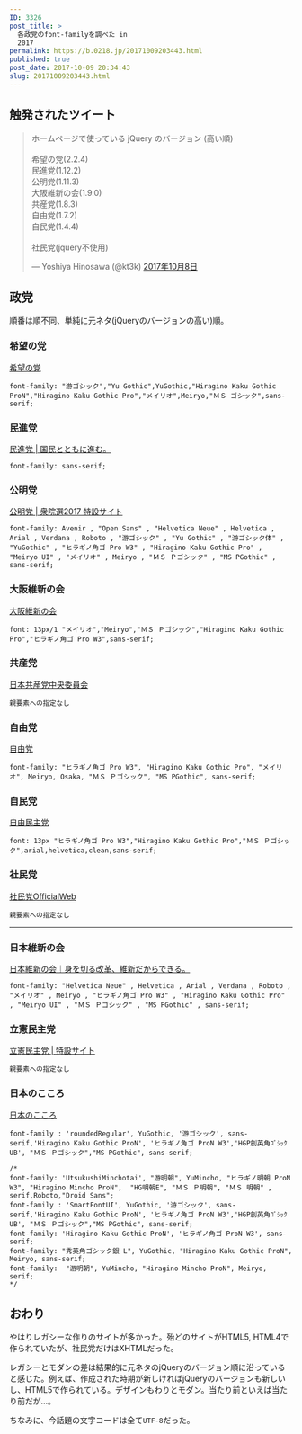 ```yaml
---
ID: 3326
post_title: >
  各政党のfont-familyを調べた in
  2017
permalink: https://b.0218.jp/20171009203443.html
published: true
post_date: 2017-10-09 20:34:43
slug: 20171009203443.html
---
```

<h2>触発されたツイート</h2>

<blockquote class="twitter-tweet" data-lang="ja"><p lang="ja" dir="ltr">ホームページで使っている jQuery のバージョン (高い順)<br><br>希望の党(2.2.4)<br>民進党(1.12.2)<br>公明党(1.11.3)<br>大阪維新の会(1.9.0)<br>共産党(1.8.3)<br>自由党(1.7.2)<br>自民党(1.4.4)<br><br>社民党(jquery不使用)</p>&mdash; Yoshiya Hinosawa (@kt3k) <a href="https://twitter.com/kt3k/status/917040600288968705?ref_src=twsrc%5Etfw">2017年10月8日</a></blockquote>

<script async src="//platform.twitter.com/widgets.js" charset="utf-8"></script>

<!--more-->

<h2>政党</h2>

順番は順不同、単純に元ネタ(jQueryのバージョンの高い)順。

<h3>希望の党</h3>

<a href="https://kibounotou.jp/">希望の党</a>

<pre><code class="language-css">font-family: "游ゴシック","Yu Gothic",YuGothic,"Hiragino Kaku Gothic ProN","Hiragino Kaku Gothic Pro","メイリオ",Meiryo,"ＭＳ ゴシック",sans-serif;
</code></pre>

<h3>民進党</h3>

<a href="https://www.minshin.or.jp/">民進党 | 国民とともに進む。</a>

<pre><code class="language-css">font-family: sans-serif;
</code></pre>

<h3>公明党</h3>

<a href="https://www.komei.or.jp/campaign/shuin2017/">公明党 | 衆院選2017 特設サイト</a>

<pre><code class="language-css">font-family: Avenir , "Open Sans" , "Helvetica Neue" , Helvetica , Arial , Verdana , Roboto , "游ゴシック" , "Yu Gothic" , "游ゴシック体" , "YuGothic" , "ヒラギノ角ゴ Pro W3" , "Hiragino Kaku Gothic Pro" , "Meiryo UI" , "メイリオ" , Meiryo , "ＭＳ Ｐゴシック" , "MS PGothic" , sans-serif;
</code></pre>

<h3>大阪維新の会</h3>

<a href="http://oneosaka.jp/">大阪維新の会</a>

<pre><code class="language-css">font: 13px/1 "メイリオ","Meiryo","ＭＳ Ｐゴシック","Hiragino Kaku Gothic Pro","ヒラギノ角ゴ Pro W3",sans-serif;
</code></pre>

<h3>共産党</h3>

<a href="http://www.jcp.or.jp/">日本共産党中央委員会</a>

<pre><code>親要素への指定なし
</code></pre>

<h3>自由党</h3>

<a href="http://www.seikatsu1.jp/">自由党</a>

<pre><code class="language-css">font-family: "ヒラギノ角ゴ Pro W3", "Hiragino Kaku Gothic Pro", "メイリオ", Meiryo, Osaka, "ＭＳ Ｐゴシック", "MS PGothic", sans-serif;
</code></pre>

<h3>自民党</h3>

<a href="https://www.jimin.jp/">自由民主党</a>

<pre><code class="language-css">font: 13px "ヒラギノ角ゴ Pro W3","Hiragino Kaku Gothic Pro","ＭＳ Ｐゴシック",arial,helvetica,clean,sans-serif;
</code></pre>

<h3>社民党</h3>

<a href="http://www5.sdp.or.jp/">社民党OfficialWeb</a>

<pre><code>親要素への指定なし
</code></pre>

<hr />

<h3>日本維新の会</h3>

<a href="https://o-ishin.jp/">日本維新の会｜身を切る改革、維新だからできる。</a>

<pre><code class="language-css">font-family: "Helvetica Neue" , Helvetica , Arial , Verdana , Roboto , "メイリオ" , Meiryo , "ヒラギノ角ゴ Pro W3" , "Hiragino Kaku Gothic Pro" , "Meiryo UI" , "ＭＳ Ｐゴシック" , "MS PGothic" , sans-serif;
</code></pre>

<h3>立憲民主党</h3>

<a href="http://cdp-japan.jp/teaser/">立憲民主党 | 特設サイト</a>

<pre><code>親要素への指定なし
</code></pre>

<h3>日本のこころ</h3>

<a href="https://nippon-kokoro.jp/">日本のこころ</a>

<pre><code class="language-css">font-family : 'roundedRegular', YuGothic, '游ゴシック', sans-serif,'Hiragino Kaku Gothic ProN', 'ヒラギノ角ゴ ProN W3','HGP創英角ｺﾞｼｯｸUB', "ＭＳ Ｐゴシック","MS PGothic", sans-serif;

/*
font-family: 'UtsukushiMinchotai', "游明朝", YuMincho, "ヒラギノ明朝 ProN W3", "Hiragino Mincho ProN",  "HG明朝E", "ＭＳ Ｐ明朝", "ＭＳ 明朝" , serif,Roboto,"Droid Sans"; 
font-family : 'SmartFontUI', YuGothic, '游ゴシック', sans-serif,'Hiragino Kaku Gothic ProN', 'ヒラギノ角ゴ ProN W3','HGP創英角ｺﾞｼｯｸUB', "ＭＳ Ｐゴシック","MS PGothic", sans-serif;
font-family: 'Hiragino Kaku Gothic ProN', 'ヒラギノ角ゴ ProN W3', sans-serif;
font-family: "秀英角ゴシック銀 L", YuGothic, "Hiragino Kaku Gothic ProN", Meiryo, sans-serif;
font-family:  "游明朝", YuMincho, "Hiragino Mincho ProN", Meiryo, serif;
*/
</code></pre>

<h2>おわり</h2>

やはりレガシーな作りのサイトが多かった。殆どのサイトがHTML5, HTML4で作られていたが、社民党だけはXHTMLだった。

レガシーとモダンの差は結果的に元ネタのjQueryのバージョン順に沿っていると感じた。例えば、作成された時期が新しければjQueryのバージョンも新しいし、HTML5で作られている。デザインもわりとモダン。当たり前といえば当たり前だが…。

ちなみに、今話題の文字コードは全て<code>UTF-8</code>だった。